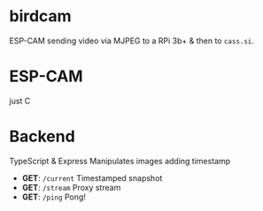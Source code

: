 # birdcam
ESP-CAM sending video via MJPEG to a RPi 3b+ & then to `cass.si`.

# ESP-CAM
just C

# Backend
TypeScript & Express 
Manipulates images adding timestamp 

* __GET__: `/current` Timestamped snapshot
* __GET__: `/stream` Proxy stream
* __GET__: `/ping` Pong!
